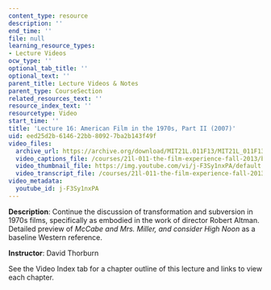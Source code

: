 ```yaml
---
content_type: resource
description: ''
end_time: ''
file: null
learning_resource_types:
- Lecture Videos
ocw_type: ''
optional_tab_title: ''
optional_text: ''
parent_title: Lecture Videos & Notes
parent_type: CourseSection
related_resources_text: ''
resource_index_text: ''
resourcetype: Video
start_time: ''
title: 'Lecture 16: American Film in the 1970s, Part II (2007)'
uid: eed25d2b-6146-22bb-8092-7ba2b143f49f
video_files:
  archive_url: https://archive.org/download/MIT21L.011F13/MIT21L_011F13_L16_300k.mp4
  video_captions_file: /courses/21l-011-the-film-experience-fall-2013/bb5720739e2258d3a0598f02305b8918_j-F3Sy1nxPA.vtt
  video_thumbnail_file: https://img.youtube.com/vi/j-F3Sy1nxPA/default.jpg
  video_transcript_file: /courses/21l-011-the-film-experience-fall-2013/d70d741de3f81d2a48c39cc373bd2dc8_j-F3Sy1nxPA.pdf
video_metadata:
  youtube_id: j-F3Sy1nxPA
---
```


**Description**: Continue the discussion of transformation and subversion in 1970s films, specifically as embodied in the work of director Robert Altman. Detailed preview of _McCabe and Mrs. Miller, and consider High Noon_ as a baseline Western reference.

**Instructor**: David Thorburn

See the Video Index tab for a chapter outline of this lecture and links to view each chapter.




